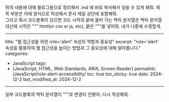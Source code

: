 위의 내용에 대해 블로그용으로 정리해서 .md 에 바로 복사해서 넣을 수 있게 해줘.
제목 부분은 아래 양식으로 작성해서 문서 제일 상단에 포함해줘.  
그리고 혹시 코드블록이 있으면 코드 시작과 끝에 들어 가는 백틱 문자열은
백틱 문자열 대신에 시작은 """ html(or css or js, etc), 끝은 """를 넣어줘. 내가 나중에 수정할게.
 
---
title: "웹 접근성을 위한 role='alert' 속성의 역할과 중요성"
excerpt: "role='alert' 속성을 활용하여 웹 접근성을 높이는 방법과 그 중요성에 대해 알아봅니다."
categories:
  - JavaScript
tags:
  - [JavaScript, HTML, Web Standards, ARIA, Screen Reader]
permalink: /JavaScript/role-alert-accessibility/
toc: true
toc_sticky: true
date: 2024-12-2
last_modified_at: 2024-12-2
---

일부 코드블록의 백틱 문자열이 """로 변경이 안됐어. 다시 작성해줘.